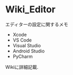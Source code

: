 # Wiki_Editor
エディターの設定に関するメモ

+ Xcode
+ VS Code
+ Visual Studio
+ Android Studio
+ PyCharm

Wikiに詳細記載.
